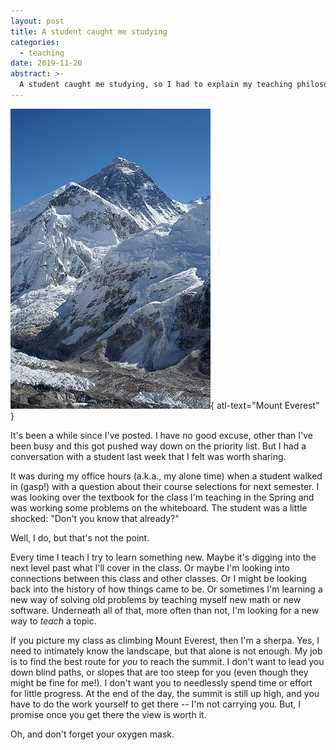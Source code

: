 ```yaml
---
layout: post
title: A student caught me studying
categories:
  - teaching
date: 2019-11-20
abstract: >-
  A student caught me studying, so I had to explain my teaching philosophy.
---
```


![Mount Everest ([photo by Pavel Novek, Wikipedia](https://commons.wikimedia.org/wiki/File:Everest_kalapatthar.jpg)).](/assets/photos/Everest.jpg){ atl-text="Mount Everest" }

It's been a while since I've posted.
I have no good excuse, other than I've been busy and this got pushed way down on the priority list.
But I had a conversation with a student last week that I felt was worth sharing.

It was during my office hours (a.k.a., my alone time) when a student walked in (gasp!) with a question about their course selections for next semester.
I was looking over the textbook for the class I'm teaching in the Spring and was working some problems on the whiteboard.  The student was a little shocked:
"Don't you know that already?"

Well, I do, but that's not the point.

Every time I teach I try to learn something new.
Maybe it's digging into the next level past what I'll cover in the class.
Or maybe I'm looking into connections between this class and other classes.
Or I might be looking back into the history of how things came to be.
Or sometimes I'm learning a new way of solving old problems by teaching myself new math or new software.
Underneath all of that, more often than not, I'm looking for a new way to _teach_ a topic.

If you picture my class as climbing Mount Everest, then I'm a sherpa.
Yes, I need to intimately know the landscape, but that alone is not enough.
My job is to find the best route for _you_ to reach the summit.
I don't want to lead you down blind paths, or slopes that are too steep for you (even though they might be fine for me!).
I don't want you to needlessly spend time or effort for little progress.
At the end of the day, the summit is still up high, and you have to do the work yourself to get there --
I'm not carrying you.
But, I promise once you get there the view is worth it.

Oh, and don't forget your oxygen mask.

